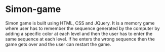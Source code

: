 # Simon-game
Simon game is built using HTML, CSS and JQuery. It is a memory game where user has to remember the sequence generated by the computer by adding a specific color at each level and then the user has to enter the same sequence at each level. If he enters the wrong sequence then the game gets over and the user can restart the game.
